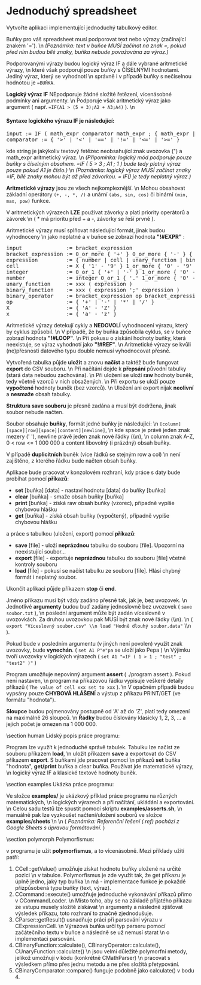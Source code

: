 # Jednoduchý spreadsheet

<p>Vytvořte aplikaci implementující jednoduchý tabulkový editor.</p>

<p>
    Buňky pro váš spreadsheet musí podporovat text nebo výrazy (začínající znakem '='). \n
    <i>(Poznámka: text v buňce MUSÍ začínat na znak =, pokud před ním budou bílé znaky, buňka nebude považována za výraz.)</i>
</p>

<p>
    Podporovanými výrazy budou logický výraz IF a dále vybrané aritmetické výrazy, \n
    které však podporují pouze buňky s ČÍSELNÝMI hodnotami. Jediný výraz, který se vyhodnotí \n
    správně i v případě buňky s nečíselnou hodnotou je <code>=BUŇKA</code>.
</p>

<p>
    <strong>Logický výraz IF</strong> NEpodporuje žádné složité řetězení, vícenásobné podmínky ani argumenty. \n
    Podporuje však aritmetický výraz jako argument ( např. <code>=IF(A1 > (5 + 3);A2 + A3;A4)</code> ). \n
</p>

<h4>Syntaxe logického výrazu IF je následující:</h4>

<pre>
input := IF ( math_expr comparator math_expr ; { math_expr | "string" } ; { math_expr | "string" } )
comparator := { '>' | '<' | '==' | '!=' | '<=' | '>=' }
</pre>

<p>kde string je jakýkoliv textový řetězec neobsahující znak uvozovka (") a math_expr aritmetický výraz. \n
<i>(Připomínka: logický mód podporuje pouze buňky s číselným obsahem. =IF ( 5 > 3 ; A1 ; 1 ) bude tedy platný výraz pouze pokud A1 je číslo.)</i> \n
<i>(Poznámka: logický výraz MUSÍ začínat znaky =IF, bílé znaky mohou být až před závorkou. = IF() je tedy neplatný výraz.)</i> </p>

<p>
    <strong>Aritmetické výrazy</strong> jsou ze všech nejkomplexnější. \n
    Mohou obsahovat základní operátory <code>(+, -, *, /)</code>
    a unární <code>(abs, sin, cos)</code> či binární <code>(min, max, pow)</code> funkce.
</p>

<p>
    V aritmetických výrazech <b>LZE</b> používat závorky a platí priority operátorů a závorek \n
    ( * má prioritu před + a -, závorky se řeší prvně ).
</p>

<p>
    Aritmetické výrazy musí splňovat následující formát, jinak budou vyhodnoceny \n
    jako neplatné a v buňce se zobrazí hodnota <b>"!#EXPR"</b> :
</p>

<pre>
input              := bracket_expression
bracket_expression := 0_or_more { '+' } 0_or_more { '-' } { '(' expression ')' | expression }
expression         := { number | cell | unary_function | binary_function | binary_operator }
cell               := X { '1' - '9' } 1_or_more { '0' - '9' }
integer            := 0_or_1 { '+' | '-' } 1_or_more { '0' - '9' }
number             := integer 0_or_1 { '.' 1_or_more { '0' - '9' } }
unary_function     := xxx ( expression )
binary_function    := xxx ( expression ';' expression )
binary_operator    := bracket_expression op bracket_expression
op                 := { '+' | '-' | '*' | '/' }
X                  := { 'A' - 'Z' }
x                  := { 'a' - 'z' }
</pre>

<p>
    Aritmetické výrazy detekují cykly a <b>NEDOVOLÍ</b> vyhodnocení výrazu, který by cyklus způsobil. \n
    V případě, že by buňka způsobila cyklus, se v buňce zobrazí hodnota <b>"!#LOOP"</b>. \n
    Při pokusu o získání hodnoty buňky, která neexistuje, se výraz vyhodnotí jako <b>"!#REF"</b>. \n
    Aritmetické výrazy se kvůli (ne)přesnosti datového typu double nemusí vyhodnocovat přesně.
</p>

<p>
    Vytvořená tabulka půjde <b>uložit</b> a znovu <b>načíst</b> a taktéž bude fungovat <b>export</b> do CSV souboru. \n
    Při načítání dojde k <strong>přepsání</strong> původní tabulky (stará data nebudou zachována). \n
    Při uložení se uloží <strong>raw</strong> hodnoty buněk, tedy včetně vzorců v nich obsažených. \n
    Při exportu se uloží pouze <strong>vypočtené</strong> hodnoty buněk (bez vzorců). \n
    Uložení ani export nijak <strong>neolivní</strong> a <strong>nesmaže</strong> obsah tabulky.
</p>

<p><strong>Struktura save souboru</strong> je přesně zadána a musí být dodržena, jinak soubor nebude načten.</p>

<p>
    Soubor obsahuje <strong>buňky</strong>, formát jedné buňky je následující: \n
    <code>[column][space][row][space][content][newline]</code>, \n
    kde space je právě jeden znak mezery (' '), newline právě jeden znak nové řádky (\\n), \n
    column znak A-Z, 0 < row <= 1 000 000 a content libovolný (i prázdný) obsah buňky.
</p>

<p>
    V případě <strong>duplicitních</strong> buněk (více řádků se stejným row a col) \n
    není zajištěno, z kterého řádku bude načten obsah buňky.
</p>

<p>
    Aplikace bude pracovat v konzolovém rozhraní, kdy práce s daty bude probíhat pomocí <b>příkazů</b>:
    <ul>
    <li> <b>set</b> [buňka] [data] - nastaví hodnotu [data] do buňky [buňka] </li>
    <li> <b>clear</b> [buňka] - smaže obsah buňky [buňka] </li>
    <li> <b>print</b> [buňka] - získá raw obsah buňky (vzorec), případně vypíše chybovou hlášku </li>
    <li> <b>get</b> [buňka] - získá obsah buňky (vypočtený), případně vypíše chybovou hlášku </li>
    </ul>
    a práce s tabulkou (uložení, export) pomocí <b>příkazů</b>:
    <ul>
    <li> <b>save</b> [file] - uloží <b>neprázdnou</b> tabulku do souboru [file]. Upozorní na neexistující soubor... </li>
    <li> <b>export</b> [file] - exportuje <b>neprázdnou</b> tabulku do souboru [file] včetně kontroly souboru</li>
    <li> <b>load</b> [file] - pokusí se načíst tabulku ze souboru [file]. Hlásí chybný formát i neplatný soubor. </li>
    </ul>
    Ukončit aplikaci půjde příkazem <strong>stop</strong> či <strong>end</strong>.
</p>

<p>
    Jméno příkazu musí být vždy zadáno přesně tak, jak je, bez uvozovek. \n
    Jednotlivé <b>argumenty</b> budou buď zadány jednoslovně bez uvozovek ( <code>save soubor.txt</code> ), \n
    poslední argument může být zadán víceslovně v uvozovkách. Za druhou uvozovkou pak MUSÍ být znak nové řádky (\\n). \n
    ( <code>export "Víceslovný soubor.csv" \\n load "Hodně dlouhý soubor.data"</code> \\n ).
</p>

<p>
    Pokud bude v posledním argumentu (v jiných není povolen) využit znak uvozovky, bude <b>vynechán</b>. ( <code>set A1 P"e"pa</code> se uloží jako Pepa ) \n
    Výjimku tvoří uvozovky v logických výrazech ( <code>set A1 "=IF ( 1 > 1 ; "test" ; "test2" )"</code> )
</p>

<p>
    Program umožňuje nepovinný argument <b>assert</b> ( ./program assert ). Pokud není nastaven, \n
    program na příkazovou řádku vypisuje veškeré detaily příkazů ( <code>The value of cell xxx set to xxx</code> ). \n
    V opačném případě budou vypsány pouze <b>CHYBOVÁ HLÁŠENÍ</b> a výstup z příkazu PRINT/GET (ve formátu "hodnota").
</p>

<p>
    <strong>Sloupce</strong> budou pojmenovány postupně od 'A' až do 'Z', platí tedy omezení na maximálně 26 sloupců. \n
    <strong>Řádky</strong> budou číslovány klasicky 1, 2, 3, ... a jejich počet je omezen na 1 000 000.
</p>

\section human Lidský popis práce programu:

<p>
Program lze využít k jednoduché správě tabulek. Tabulku lze načíst ze souboru příkazem <b>load</b>, \n
uložit příkazem <b>save</b> a exportovat do CSV příkazem <b>export</b>. S buňkami jde pracovat pomocí \n
příkazů <b>set</b> buňka "hodnota", <b>get/print</b> buňka a clear buňka. Používat jde matematické výrazy, \n
logický výraz IF a klasické textové hodnoty buněk.
</p>

\section examples Ukázka práce programu:

<p>
Ve složce <strong>examples/</strong> je ukázkový příklad práce programu na různých matematických, \n
logických výrazech a při načítání, ukládání a exportování. \n
Celou sadu testů lze spustit pomocí skriptu <b>examples/asserts.sh</b>, \n
manuálně pak lze vyzkoušet načtení/uložení souborů ve složce <b>examples/sheets</b> \n
\n
( <i>Poznámka: Referenční řešení (.ref) pochází z Google Sheets s úpravou formátování. </i> )
</p>

\section polymorph Polymorfismus:

<p>
v programu je užit <strong>polymorfismus</strong>, a to vícenásobně. Mezi příklady užití patří:

<ol>

<li> CCell::getValue() umožňuje získat hodnotu buňky uložené na určité pozici \n
v tabulce. Polymorfismus je zde využit tak, že get příkazu je úplně jedno, jaký typ buňka \n
má - implementace funkce je pokaždé přizpůsobená typu buňky (text, výraz). </li>

<li> CCommand::execute() umožňuje jednoduché vykonávání příkazů přímo v CCommandLoader. \n
Místo toho, aby se na základě přijatého příkazu ze vstupu musely složitě získávat \n
argumenty a následně zjišťovat výsledek příkazu, toto rozhraní to značně zjednodušuje. </li>

<li> CParser::getResult() usnadňuje práci při parsování výrazu v CExpressionCell. \n
Výrazová buňka určí typ parseru pomocí začátečního textu v buňce a následně se už nemusí starat \n
o implementaci parsování. </li>

<li> CBinaryFunction::calculate(), CBinaryOperator::calculate(), CUnaryFunction::calculate() \n
jsou velmi důležité polymorfní metody, jelikož umožňují v kódu (konkrétně CMathParser) \n
pracovat s výsledkem přímo přes jednu metodu a ne přes složitá přetypování. </li>

<li> CBinaryComparator::compare() funguje podobně jako calculate() v bodu 4. </li>

</ol>